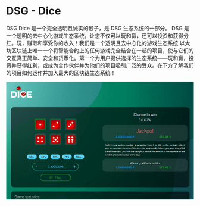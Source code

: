 # DSG - Dice

DSG Dice 是一个完全透明且诚实的骰子，是 DSG 生态系统的一部分。 DSG 是一个透明的去中心化游戏生态系统，让您不仅可以玩和赢，还可以投资和获得分红。玩，赚取和享受你的收入！我们是一个透明且去中心化的游戏生态系统 以太坊区块链上唯一一个将智能合约上的任何游戏完全结合在一起的项目，使与它们的交互真正简单、安全和货币化。第一个为用户提供选择的生态系统——玩和赢，投资并获得红利，或成为合作伙伴并为他们的项目吸引广泛的受众。在下方了解我们的项目如何运作并加入最大的区块链生态系统！

![dsgdice-dapp-gambling-eth-image2_5091f0215aead6948aa5d609b666429f](dsgdice-dapp-gambling-eth-image2_5091f0215aead6948aa5d609b666429f.png)
